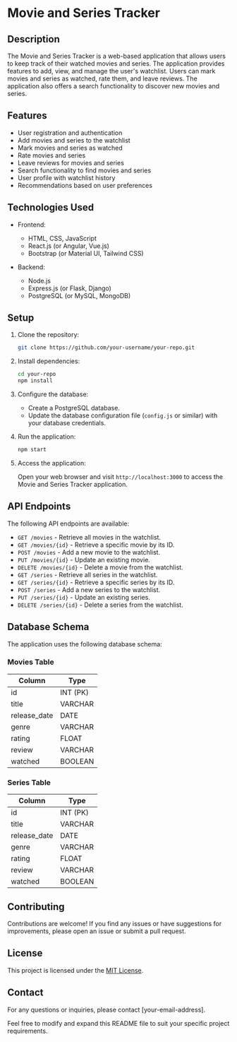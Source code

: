 # Movie and Series Tracker

## Description

The Movie and Series Tracker is a web-based application that allows users to keep track of their watched movies and series. The application provides features to add, view, and manage the user's watchlist. Users can mark movies and series as watched, rate them, and leave reviews. The application also offers a search functionality to discover new movies and series.

## Features

- User registration and authentication
- Add movies and series to the watchlist
- Mark movies and series as watched
- Rate movies and series
- Leave reviews for movies and series
- Search functionality to find movies and series
- User profile with watchlist history
- Recommendations based on user preferences

## Technologies Used

- Frontend:
  - HTML, CSS, JavaScript
  - React.js (or Angular, Vue.js)
  - Bootstrap (or Material UI, Tailwind CSS)

- Backend:
  - Node.js
  - Express.js (or Flask, Django)
  - PostgreSQL (or MySQL, MongoDB)

## Setup

1. Clone the repository:

   ```bash
   git clone https://github.com/your-username/your-repo.git
   ```

2. Install dependencies:

   ```bash
   cd your-repo
   npm install
   ```

3. Configure the database:

   - Create a PostgreSQL database.
   - Update the database configuration file (`config.js` or similar) with your database credentials.

4. Run the application:

   ```bash
   npm start
   ```

5. Access the application:

   Open your web browser and visit `http://localhost:3000` to access the Movie and Series Tracker application.

## API Endpoints

The following API endpoints are available:

- `GET /movies` - Retrieve all movies in the watchlist.
- `GET /movies/{id}` - Retrieve a specific movie by its ID.
- `POST /movies` - Add a new movie to the watchlist.
- `PUT /movies/{id}` - Update an existing movie.
- `DELETE /movies/{id}` - Delete a movie from the watchlist.
- `GET /series` - Retrieve all series in the watchlist.
- `GET /series/{id}` - Retrieve a specific series by its ID.
- `POST /series` - Add a new series to the watchlist.
- `PUT /series/{id}` - Update an existing series.
- `DELETE /series/{id}` - Delete a series from the watchlist.

## Database Schema

The application uses the following database schema:

### Movies Table

| Column       | Type         |
| ------------ | ------------ |
| id           | INT (PK)     |
| title        | VARCHAR      |
| release_date | DATE         |
| genre        | VARCHAR      |
| rating       | FLOAT        |
| review       | VARCHAR      |
| watched      | BOOLEAN      |

### Series Table

| Column       | Type         |
| ------------ | ------------ |
| id           | INT (PK)     |
| title        | VARCHAR      |
| release_date | DATE         |
| genre        | VARCHAR      |
| rating       | FLOAT        |
| review       | VARCHAR      |
| watched      | BOOLEAN      |

## Contributing

Contributions are welcome! If you find any issues or have suggestions for improvements, please open an issue or submit a pull request.

## License

This project is licensed under the [MIT License](LICENSE).

## Contact

For any questions or inquiries, please contact [your-email-address].

Feel free to modify and expand this README file to suit your specific project requirements.
